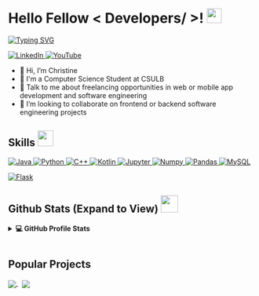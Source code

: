 <h1> Hello Fellow < Developers/ >! <img src = "https://raw.githubusercontent.com/MartinHeinz/MartinHeinz/master/wave.gif" width = 30px> </h1>
<p align='center'>
</p>

<p>
  <a href="https://git.io/typing-svg"><img src="https://readme-typing-svg.demolab.com?font=Fira+Code&size=18&pause=1000&width=435&lines=Welcome+to+my+GitHub+Profile!;I'm+a+Computer+Science+Student" alt="Typing SVG" /></a>
</p>

   <a href="https://www.linkedin.com/in/christine-bui-6a6ab6294/" target="_blank">
    <img alt="LinkedIn" src="https://img.shields.io/badge/LinkedIn-0077B5?style=for-the-badge&logo=linkedin&logoColor=white">
  </a>   
   <a href="https://www.youtube.com/channel/UCd5NJPysVnuQru__Yk5_hkQ" target="_blank">
    <img alt="YouTube" src="https://img.shields.io/badge/YouTube-FE7A16?style=for-the-badge&logo=youtube&logoColor=white">
  </a>  

- 👋 Hi, I’m Christine
- 💼 I'm a Computer Science Student at CSULB
- 💬 Talk to me about freelancing opportunities in web or mobile app development and software engineering
- 👯 I’m looking to collaborate on frontend or backend software engineering projects

<h2> Skills <img src = "https://media2.giphy.com/media/QssGEmpkyEOhBCb7e1/giphy.gif?cid=ecf05e47a0n3gi1bfqntqmob8g9aid1oyj2wr3ds3mg700bl&rid=giphy.gif" width = 32px> </h2>
<a href="https://www.java.com" target="_blank"> 
    <img alt="Java" src="https://img.shields.io/badge/Java-ED8B00?style=for-the-badge&logo=java&logoColor=white">
  </a>

   <a href="https://www.python.org" target="_blank">
    <img alt="Python" src="https://img.shields.io/badge/Python-3776AB?style=for-the-badge&logo=python&logoColor=white">
  </a>

  <a href="https://cplusplus.com//">
  <img alt="C++" src="https://img.shields.io/badge/C++-2CA5E0?style=for-the-badge&logo=cplusplus&logoColor=white">
  </a>

  <a href="https://kotlinlang.org/">
  <img alt="Kotlin" src="https://img.shields.io/badge/Kotlin-000000?style=for-the-badge&logo=kotlin&logoColor=white">
  </a>

<a href="https://jupyter.org/" target="_blank">
<img alt="Jupyter" src="https://img.shields.io/badge/Jupyter-F37626.svg?&style=for-the-badge&logo=Jupyter&logoColor=white">
</a>

   <a href="https://numpy.org/" target="_blank">
    <img alt="Numpy" src="https://img.shields.io/badge/Numpy-777BB4?style=for-the-badge&logo=numpy&logoColor=white">
  </a>

   <a href="https://pandas.pydata.org/" target="_blank">
    <img alt="Pandas" src="https://img.shields.io/badge/Pandas-2C2D72?style=for-the-badge&logo=pandas&logoColor=white">
  </a>

<a href="https://www.mysql.com/">
<img alt="MySQL" src="https://img.shields.io/badge/Microsoft%20SQL%20Server-CC2927?style=for-the-badge&logo=microsoft%20sql%20server&logoColor=white">
</a>

<a href="https://www.flask.com/"><img alt="Flask" src="https://img.shields.io/badge/Flask-000000?style=for-the-badge&logo=flask&logoColor=white"></a>

<h2> Github Stats (Expand to View) <img src = "https://i.pinimg.com/originals/65/c4/f4/65c4f452571be1261e9c623f7da488ac.gif" width = 35px> </h2>

<details> 
  <summary><b>💻 GitHub Profile Stats</b></summary>
  <br/>
    <a href="https://github.com/anuraghazra/github-readme-stats"><img alt="Christine's Github Stats" src="https://github-readme-stats.vercel.app/api?username=Christine-Bui&show_icons=true&count_private=true&theme=algolia" height="180px"/></a>
&nbsp;
	<img src="https://github-readme-stats.vercel.app/api/top-langs?username=Christine-Bui&show_icons=true&locale=en&layout=compact&theme=algolia" alt="Christine-Bui" height="180px"/>
  <br/>
  </p>
</details>
<br/>

## Popular Projects
<a href="https://github.com/Christine-Bui/FLIP">
  <!-- Change the `github-readme-stats.anuraghazra1.vercel.app` to `github-readme-stats.vercel.app`  -->
  <img align="center" src="https://github-readme-stats.vercel.app/api/pin/?username=Christine-Bui&repo=FLIP&theme=onedark" />
</a>  
&nbsp;
<a href="https://github.com/Dpenate-AD23/AntiPhish-Outlook">
  <!-- Change the `github-readme-stats.anuraghazra1.vercel.app` to `github-readme-stats.vercel.app`  -->
  <img align="center" src="https://github-readme-stats.vercel.app/api/pin/?username=Christine-Bui&repo=AntiPhish-Outlook&theme=onedark" />
</a> 

<!--
**Christine-Bui/Christine-Bui** is a ✨ _special_ ✨ repository because its `README.md` (this file) appears on your GitHub profile.

Here are some ideas to get you started:

- 🔭 I’m currently working on ...
- 🌱 I’m currently learning ...
- 👯 I’m looking to collaborate on ...
- 🤔 I’m looking for help with ...
- 💬 Ask me about ...
- 📫 How to reach me: ...
- 😄 Pronouns: ...
- ⚡ Fun fact: ...
-->
